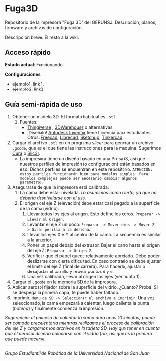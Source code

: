 # Fuga3D
Repositorio de la impresora "Fuga 3D" del GERUNSJ. Descripción, planos, firmware y archivos de configuración.

Descripción breve. El resto a la wiki.

## Acceso rápido

**Estado actual**: Funcionando.

**Configuraciones**

- ejemplo1: link 1.
- ejemplo2: link2.


## Guía semi-rápida de uso


1. Obtener un modelo 3D. El formato habitual es `.stl`.
    1. Fuentes:
        - [Thingiverse](https://www.thingiverse.com/) , [3DWarehouse](https://3dwarehouse.sketchup.com/) o alternativas
        - ¡Diseñalo! [Autodesk Inventor](https://latinoamerica.autodesk.com/products/inventor/overview) tiene Licencia para estudiantes. Otros: [Freecad](https://www.freecadweb.org/), [Librecad](http://librecad.org), [Sketchup](https://www.sketchup.com/es), [Tinkercad](https://www.tinkercad.com)...
2. Cargar el archivo `.stl` en un programa _slicer_ para generar un archivo `.gcode`, que es el que tiene las instrucciones para la máquina. Sugerimos [Cura](https://ultimaker.com/en/products/cura-software) o [Slic3r](http://www.prusa3d.com/slic3r-prusa-edition/).
    - La impresora tiene un diseño basado en una Prusa i3, así que nuestros perfiles de impresión (o configuración) están basados en eso. Dichos perfiles se encuentran en este repositorio. `ATENCIÓN: estos perfiles funcionarán bien para modelos simples. Para modelos complejos puede ser necesario cambiar algunos parámetros.`
3. Asegurarse de que la impresora está calibrada.
    1. La cama debe estar nivelada. _Lo asumimos como cierto, ya que no debería desnivelarse con el uso._
    2. El origen del eje Z (elevación) debe estar casi pegado a la superficie de la cama (vidrio).
        1. Llevar todos los ejes al origen. Esto define los ceros. `Preparar -> Llevar al Origen`.
        2. Levantar el eje Z un poco: `Preparar -> Mover ejes -> Mover Z -> Girar perilla a la derecha`.
        3. Llevar los ejes X e Y al centro de la cama. La secuencia es similar a la anterior.
        4. Poner un papel debajo del extrusor. Bajar el carro hasta el origen del eje Z: `Preparar -> Origen Z`.
        5. Verificar que el papel quede relativamente apretado. Debe poder deslizarse con cierta dificultad. En caso contrario se debe ajustar el limite del eje Z (final de carrera). Para hacerlo, ajustar o desajustar el tornillo y repetir puntos `d` y `e`.
        6. Una vez calibrada, llevar al origen los ejes (ver punto 1).
4. Cargar el `.gcode` en la memoria SD de la impresora.
5. Aplicar aerosol fijador sobre la superficie del vidrio. ¿Cuánto? Probá. Si se despega la primera capa, te puede haber faltado.
6. Imprimir. `Menu de SD -> Seleccionar el archivo a imprimir`. Una vez seleccionado, la cama empezará a calentar, luego calienta la punta (_hotend_) y finalmente comienza la impresión.

_Sugerencia: el proceso de calentar la cama dura unos 10 minutos; puede ser cómodo precalentarla mientras realizamos el proceso de calibración del eje Z y cargamos los archivos en la tarjeta SD. Hay que tener en cuenta que el aerosol debería colocarse con el vidrio frío, así que es lo primero que puede hacerse._


---------------------

_Grupo Estudiantil de Robótica de la Universidad Nacional de San Juan_
